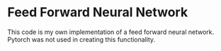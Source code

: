 # Feed Forward Neural Network

This code is my own implementation of a feed forward neural network. Pytorch was not used in creating this functionality.
